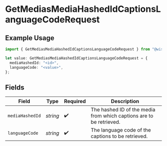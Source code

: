 # GetMediasMediaHashedIdCaptionsLanguageCodeRequest

## Example Usage

```typescript
import { GetMediasMediaHashedIdCaptionsLanguageCodeRequest } from "@wistia/wistia-api-client/models/operations";

let value: GetMediasMediaHashedIdCaptionsLanguageCodeRequest = {
  mediaHashedId: "<id>",
  languageCode: "<value>",
};
```

## Fields

| Field                                                               | Type                                                                | Required                                                            | Description                                                         |
| ------------------------------------------------------------------- | ------------------------------------------------------------------- | ------------------------------------------------------------------- | ------------------------------------------------------------------- |
| `mediaHashedId`                                                     | *string*                                                            | :heavy_check_mark:                                                  | The hashed ID of the media from which captions are to be retrieved. |
| `languageCode`                                                      | *string*                                                            | :heavy_check_mark:                                                  | The language code of the captions to be retrieved.                  |